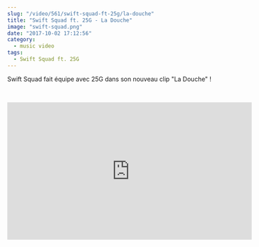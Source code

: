 ```yaml
--- 
slug: "/video/561/swift-squad-ft-25g/la-douche"
title: "Swift Squad ft. 25G - La Douche"
image: "swift-squad.png"
date: "2017-10-02 17:12:56"
category:
  - music video
tags:
  - Swift Squad ft. 25G
---
```

<p>Swift Squad fait équipe avec 25G dans son nouveau clip "La Douche" !</p><br/><p><iframe width="560" height="315" src="https://www.youtube.com/embed/N-r7veJ9EAY" frameborder="0" allowfullscreen></iframe></p>